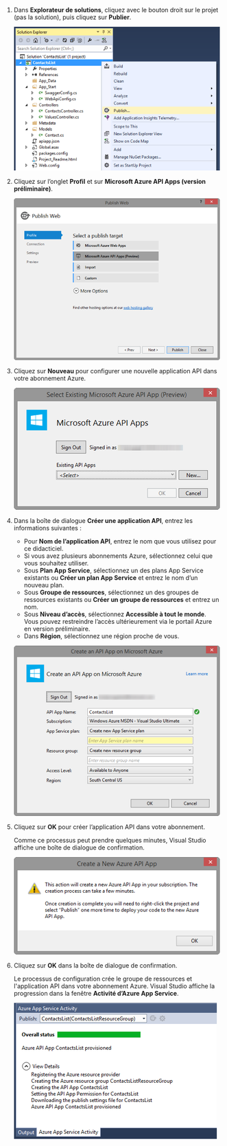 1. Dans **Explorateur de solutions**, cliquez avec le bouton droit sur le projet (pas la solution), puis cliquez sur **Publier**. 

	![Option de menu Publier le projet](./media/app-service-api-pub-web-create/20-publish-gesture-v3.png)

2. Cliquez sur l’onglet **Profil** et sur **Microsoft Azure API Apps (version préliminaire)**.

	![Boîte de dialogue Publier le site web](./media/app-service-api-pub-web-create/21-select-api-apps-for-deployment-v2.png)

3. Cliquez sur **Nouveau** pour configurer une nouvelle application API dans votre abonnement Azure.

	![Boîte de dialogue de sélection des services API existants](./media/app-service-api-pub-web-create/23-publish-to-apiapps-v3.png)

4. Dans la boîte de dialogue **Créer une application API**, entrez les informations suivantes :

	- Pour **Nom de l’application API**, entrez le nom que vous utilisez pour ce didacticiel. 
	- Si vous avez plusieurs abonnements Azure, sélectionnez celui que vous souhaitez utiliser.
	- Sous **Plan App Service**, sélectionnez un des plans App Service existants ou **Créer un plan App Service** et entrez le nom d’un nouveau plan. 
	- Sous **Groupe de ressources**, sélectionnez un des groupes de ressources existants ou **Créer un groupe de ressources** et entrez un nom. 
	- Sous **Niveau d’accès**, sélectionnez **Accessible à tout le monde**. Vous pouvez restreindre l’accès ultérieurement via le portail Azure en version préliminaire.
	- Dans **Région**, sélectionnez une région proche de vous.  

	![Boîte de dialogue de configuration de l’application web Microsoft Azure](./media/app-service-api-pub-web-create/24-new-api-app-dialog-v3.png)

5. Cliquez sur **OK** pour créer l’application API dans votre abonnement.

	Comme ce processus peut prendre quelques minutes, Visual Studio affiche une boîte de dialogue de confirmation.

	![Message de confirmation de la création du service de l’API](./media/app-service-api-pub-web-create/25-api-provisioning-started-v3.png)

6. Cliquez sur **OK** dans la boîte de dialogue de confirmation.
 
	Le processus de configuration crée le groupe de ressources et l'application API dans votre abonnement Azure. Visual Studio affiche la progression dans la fenêtre **Activité d’Azure App Service**.

	![Notification d’état via la fenêtre Activité d’Azure App Service](./media/app-service-api-pub-web-create/26-provisioning-success-v3.png)

<!---HONumber=August15_HO6-->